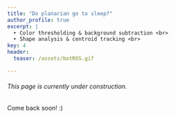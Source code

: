 ```yaml
---
title: "Do planarian go to sleep?"
author_profile: true
excerpt: |
  ‣ Color thresholding & background subtraction <br>
  ‣ Shape analysis & centroid tracking <br>
key: 4
header:
  teaser: /assets/botROS.gif

---
```

###### This page is currently under construction.

Come back soon! :) 